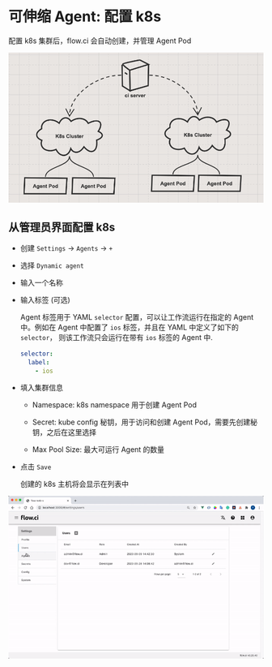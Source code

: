 # 可伸缩 Agent: 配置 k8s

配置 k8s 集群后，flow.ci 会自动创建，并管理 Agent Pod

![ssh host structure](../../images/agents/k8s_host_structure.png)

## 从管理员界面配置 k8s

* 创建 `Settings` -> `Agents` -> `+`
* 选择 `Dynamic agent`
* 输入一个名称
* 输入标签 (可选)

  Agent 标签用于 YAML `selector` 配置，可以让工作流运行在指定的 Agent 中。例如在 Agent 中配置了 `ios` 标签，并且在 YAML 中定义了如下的 `selector`， 则该工作流只会运行在带有 `ios` 标签的 Agent 中.

  ```yaml
  selector:
    label:
      - ios
  ```

* 填入集群信息
  * Namespace: k8s namespace 用于创建 Agent Pod

  * Secret: kube config 秘钥，用于访问和创建 Agent Pod，需要先创建秘钥，之后在这里选择

  * Max Pool Size: 最大可运行 Agent 的数量

* 点击 `Save`

  创建的 k8s 主机将会显示在列表中

![how to create host](../../images/agents/k8s_host_create.gif)